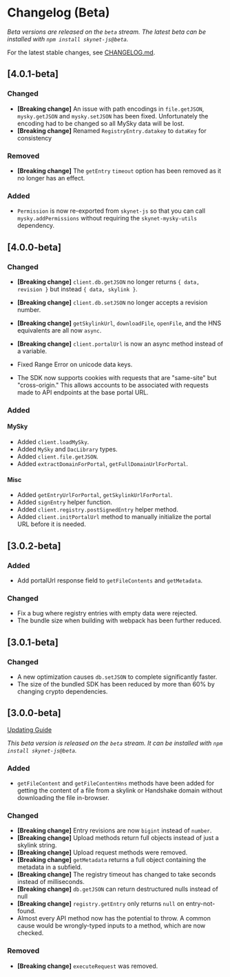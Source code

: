 # Changelog (Beta)

_Beta versions are released on the `beta` stream. The latest beta can be installed with `npm install skynet-js@beta`._

For the latest stable changes, see [CHANGELOG.md](./CHANGELOG.md).

## [4.0.1-beta]

### Changed

- **[Breaking change]** An issue with path encodings in `file.getJSON`, `mysky.getJSON` and `mysky.setJSON` has been fixed. Unfortunately the encoding had to be changed so all MySky data will be lost.
- **[Breaking change]** Renamed `RegistryEntry.datakey` to `dataKey` for consistency

### Removed

- **[Breaking change]** The `getEntry` `timeout` option has been removed as it no longer has an effect.

### Added

- `Permission` is now re-exported from `skynet-js` so that you can call `mysky.addPermissions` without requiring the `skynet-mysky-utils` dependency.

## [4.0.0-beta]

### Changed

- **[Breaking change]** `client.db.getJSON` no longer returns `{ data, revision }` but instead `{ data, skylink }`.
- **[Breaking change]** `client.db.setJSON` no longer accepts a revision number.
- **[Breaking change]** `getSkylinkUrl`, `downloadFile`, `openFile`, and the HNS equivalents are all now `async`.
- **[Breaking change]** `client.portalUrl` is now an async method instead of a variable.

- Fixed Range Error on unicode data keys.
- The SDK now supports cookies with requests that are "same-site" but "cross-origin." This allows accounts to be associated with requests made to API endpoints at the base portal URL.

### Added

#### MySky

- Added `client.loadMySky`.
- Added `MySky` and `DacLibrary` types.
- Added `client.file.getJSON`.
- Added `extractDomainForPortal`, `getFullDomainUrlForPortal`.

#### Misc

- Added `getEntryUrlForPortal`, `getSkylinkUrlForPortal`.
- Added `signEntry` helper function.
- Added `client.registry.postSignedEntry` helper method.
- Added `client.initPortalUrl` method to manually initialize the portal URL before it is needed.

## [3.0.2-beta]

### Added

- Add portalUrl response field to `getFileContents` and `getMetadata`.

### Changed

- Fix a bug where registry entries with empty data were rejected.
- The bundle size when building with webpack has been further reduced.

## [3.0.1-beta]

### Changed

- A new optimization causes `db.setJSON` to complete significantly faster.
- The size of the bundled SDK has been reduced by more than 60% by changing crypto dependencies.

## [3.0.0-beta]

[Updating Guide](https://siasky.net/docs/v3-beta/#updating-from-v2)

_This beta version is released on the `beta` stream. It can be installed with `npm install skynet-js@beta`._

### Added

- `getFileContent` and `getFileContentHns` methods have been added for getting the content of a file from a skylink or Handshake domain without downloading the file in-browser.

### Changed

- **[Breaking change]** Entry revisions are now `bigint` instead of `number`.
- **[Breaking change]** Upload methods return full objects instead of just a skylink string.
- **[Breaking change]** Upload request methods were removed.
- **[Breaking change]** `getMetadata` returns a full object containing the metadata in a subfield.
- **[Breaking change]** The registry timeout has changed to take seconds instead of milliseconds.
- **[Breaking change]** `db.getJSON` can return destructured nulls instead of null
- **[Breaking change]** `registry.getEntry` only returns `null` on entry-not-found.
- Almost every API method now has the potential to throw. A common cause would be wrongly-typed inputs to a method, which are now checked.

### Removed

- **[Breaking change]** `executeRequest` was removed.
